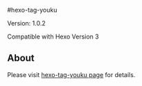 #hexo-tag-youku

Version: 1.0.2

Compatible with Hexo Version 3

## About
Please visit [hexo-tag-youku page](http://zhoulvjun.github.io/2016/02/07/hexo-tag-youku/) for details.